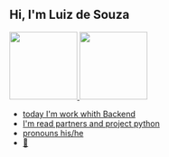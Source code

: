 ## Hi, I'm Luiz de Souza
 
 <div>
<a href="https://github.com/luizdesouza">
<img height="120em"src="https://github-readme-stats.vercel.app/api?username=luizdesouza&show_icons=true&theme=dracula&include_all_commits=true&count_private=true"/>
<img height="120em"src="https://github-readme-stats.vercel.app/api/top_langs/?username=luizdesouza&layout=compact&langs_count=16&theme=dracula"/>
 </div>
 
- today I'm work whith Backend
- I'm read partners and project python
- pronouns his/he   
- 🌱
                                                                                                                                                                          




